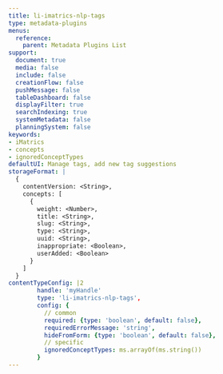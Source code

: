 ```yaml
---
title: li-imatrics-nlp-tags
type: metadata-plugins
menus:
  reference:
    parent: Metadata Plugins List
support:
  document: true
  media: false
  include: false
  creationFlow: false
  pushMessage: false
  tableDashboard: false
  displayFilter: true
  searchIndexing: true
  systemMetadata: false
  planningSystem: false
keywords:
- iMatrics
- concepts
- ignoredConceptTypes
defaultUI: Manage tags, add new tag suggestions
storageFormat: |
  {
    contentVersion: <String>,
    concepts: [
      {
        weight: <Number>,
        title: <String>,
        slug: <String>,
        type: <String>,
        uuid: <String>,
        inappropriate: <Boolean>,
        userAdded: <Boolean>
      }
    ]
  }
contentTypeConfig: |2
        handle: 'myHandle'
        type: 'li-imatrics-nlp-tags',
        config: {
          // common
          required: {type: 'boolean', default: false},
          requiredErrorMessage: 'string',
          hideFromForm: {type: 'boolean', default: false},
          // specific
          ignoredConceptTypes: ms.arrayOf(ms.string())
        }
---
```

